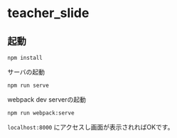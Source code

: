 # teacher_slide

## 起動

```
npm install
```

サーバの起動

```
npm run serve
```

webpack dev serverの起動

```
npm run webpack:serve
```

`localhost:8000` にアクセスし画面が表示されればOKです。
